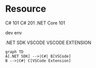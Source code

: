 # Resource

C# 101
C# 201 
.NET Core 101

dev env

.NET SDK
VSCODE
VSCODE EXTENSION


```mermaid
graph TD
A[.NET SDK] -->|C#| B[VSCode]
B -->|C#| C[VSCode Extension]
```

